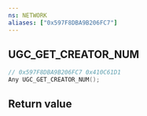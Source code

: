 ```yaml
---
ns: NETWORK
aliases: ["0x597F8DBA9B206FC7"]
---
```

## UGC_GET_CREATOR_NUM

```c
// 0x597F8DBA9B206FC7 0x410C61D1
Any UGC_GET_CREATOR_NUM();
```

## Return value
